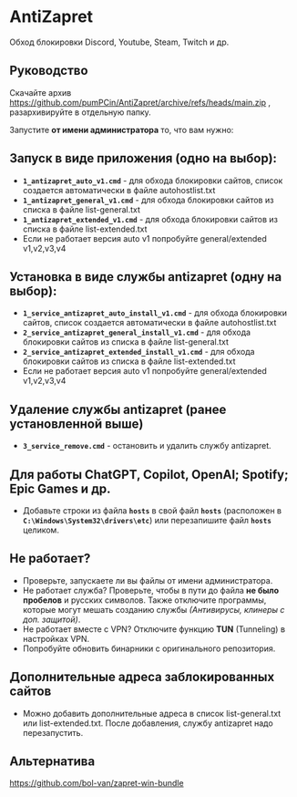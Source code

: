 # AntiZapret
Обход блокировки Discord, Youtube, Steam, Twitch и др.

## Руководство
Скачайте архив https://github.com/pumPCin/AntiZapret/archive/refs/heads/main.zip , разархивируйте в отдельную папку.

Запустите **от имени администратора** то, что вам нужно:

## Запуск в виде приложения (одно на выбор):
- **`1_antizapret_auto_v1.cmd`** - для обхода блокировки сайтов, список создается автоматически в файле autohostlist.txt
- **`1_antizapret_general_v1.cmd`** - для обхода блокировки сайтов из списка в файле list-general.txt
- **`1_antizapret_extended_v1.cmd`** - для обхода блокировки сайтов из списка в файле list-extended.txt
- Если не работает версия auto v1 попробуйте general/extended v1,v2,v3,v4

## Установка в виде службы antizapret (одну на выбор):
- **`1_service_antizapret_auto_install_v1.cmd`** - для обхода блокировки сайтов, список создается автоматически в файле autohostlist.txt
- **`2_service_antizapret_general_install_v1.cmd`** - для обхода блокировки сайтов из списка в файле list-general.txt
- **`2_service_antizapret_extended_install_v1.cmd`** - для обхода блокировки сайтов из списка в файле list-extended.txt
- Если не работает версия auto v1 попробуйте general/extended v1,v2,v3,v4

## Удаление службы antizapret (ранее установленной выше)
- **`3_service_remove.cmd`** - остановить и удалить службу antizapret.

## Для работы ChatGPT, Copilot, OpenAI; Spotify; Epic Games и др.
- Добавьте строки из файла **`hosts`** в свой файл **`hosts`** (расположен в **`C:\Windows\System32\drivers\etc`**) или перезапишите файл **`hosts`** целиком.

## Не работает?
- Проверьте, запускаете ли вы файлы от имени администратора.
- Не работает служба? Проверьте, чтобы в пути до файла **не было пробелов** и русских символов. Также отключите программы, которые могут мешать созданию службы *(Антивирусы, клинеры с доп. защитой)*.
- Не работает вместе с VPN? Отключите функцию **TUN** (Tunneling) в настройках VPN.
- Попробуйте обновить бинарники с оригинального репозитория.

## Дополнительные адреса заблокированных сайтов
- Можно добавить дополнительные адреса в список list-general.txt или list-extended.txt. После добавления, службу antizapret надо перезапустить.

## Альтернатива
https://github.com/bol-van/zapret-win-bundle
